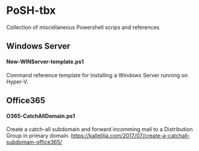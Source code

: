 # PoSH-tbx
Collection of miscellaneous Powershell scrips and references

## Windows Server
#### New-WINServer-template.ps1
Command reference template for installing a Windows Server running on Hyper-V.

## Office365
#### O365-CatchAllDomain.ps1
Create a catch-all subdomain and forward incomming mail to a Distribution Group in primary domain.
https://kallelilja.com/2017/07/create-a-catchall-subdomain-office365/
